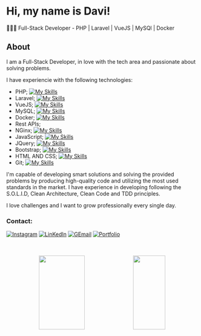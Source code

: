 # Hi, my name is Davi!

👨🏻‍💻 Full-Stack Developer - PHP | Laravel | VueJS | MySQl | Docker


## About
I am a  Full-Stack Developer, in love with the tech area and passionate about solving problems.

I have experiencie with the following technologies:
- PHP; [![My Skills](https://skillicons.dev/icons?i=php)](https://skillicons.dev)
- Laravel; [![My Skills](https://skillicons.dev/icons?i=laravel)](https://skillicons.dev)
- VueJS; [![My Skills](https://skillicons.dev/icons?i=vuejs)](https://skillicons.dev)
- MySQL; [![My Skills](https://skillicons.dev/icons?i=mysql)](https://skillicons.dev)
- Docker; [![My Skills](https://skillicons.dev/icons?i=docker)](https://skillicons.dev)
- Rest APIs;
- NGinx;  [![My Skills](https://skillicons.dev/icons?i=nginx)](https://skillicons.dev)
- JavaScript; [![My Skills](https://skillicons.dev/icons?i=javascript)](https://skillicons.dev)
- JQuery; [![My Skills](https://skillicons.dev/icons?i=jquery)](https://skillicons.dev)
- Bootstrap; [![My Skills](https://skillicons.dev/icons?i=bootstrap)](https://skillicons.dev)
- HTML AND CSS; [![My Skills](https://skillicons.dev/icons?i=html,css)](https://skillicons.dev)
- Git; [![My Skills](https://skillicons.dev/icons?i=git)](https://skillicons.dev)


I'm capable of developing smart solutions and solving the provided problems by producing high-quality code and utilizing the most used standards in the market.
I have experience in developing following the S.O.L.I.D, Clean Architecture, Clean Code and TDD principles.

I love challenges and I want to grow professionally every single day.

### Contact:
<div> 
  
 [![Instagram](https://img.shields.io/badge/Instagram-E4405F?style=for-the-badge&logo=instagram&logoColor=white)](https://www.instagram.com/_davijulio/)
[![LinKedIn](https://img.shields.io/badge/LinkedIn-0077B5?style=for-the-badge&logo=linkedin&logoColor=white)](https://www.linkedin.com/in/davi-j%C3%BAlio-801801240/)
[![GEmail](https://img.shields.io/badge/Gmail-D14836?style=for-the-badge&logo=gmail&logoColor=white)](https://mail.google.com/mail/u/0/#inbox?compose=new)
[![Portfolio](https://img.shields.io/badge/Portfolio-%23000000.svg?style=for-the-badge&logo=firefox&logoColor=#FF7139)](https://portfolio-davi.netlify.app/)
 </div>
 <br> <br>
<div>

<div align="center">  
   <img width="49%" height="195px" src="https://github-readme-stats.vercel.app/api?username=Davi-Julio&show_icons=true&count_private=true&hide_border=true&title_color=bd93f9&icon_color=FFD700&text_color=F8F8FF&bg_color=0d1117"/> 
  <img width="41%" height="195px" src="https://github-readme-stats.vercel.app/api/top-langs/?username=Davi-Julio&layout=compact&hide_border=true&title_color=bd93f9&text_color=F8F8FF&bg_color=0d1117" />
</div>
                                                                                     














